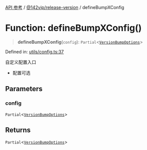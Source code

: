 [API 参考](../../../index.md) / [@142vip/release-version](../index.md) / defineBumpXConfig

# Function: defineBumpXConfig()

> **defineBumpXConfig**(`config`): `Partial`\<[`VersionBumpOptions`](../interfaces/VersionBumpOptions.md)\>

Defined in: [utils/config.ts:37](https://github.com/142vip/core-x/blob/15d5bc9ef4bece78c0e60bdf074a2d245f625100/packages/release-version/src/utils/config.ts#L37)

自定义配置入口
- 配置可选

## Parameters

### config

`Partial`\<[`VersionBumpOptions`](../interfaces/VersionBumpOptions.md)\>

## Returns

`Partial`\<[`VersionBumpOptions`](../interfaces/VersionBumpOptions.md)\>

